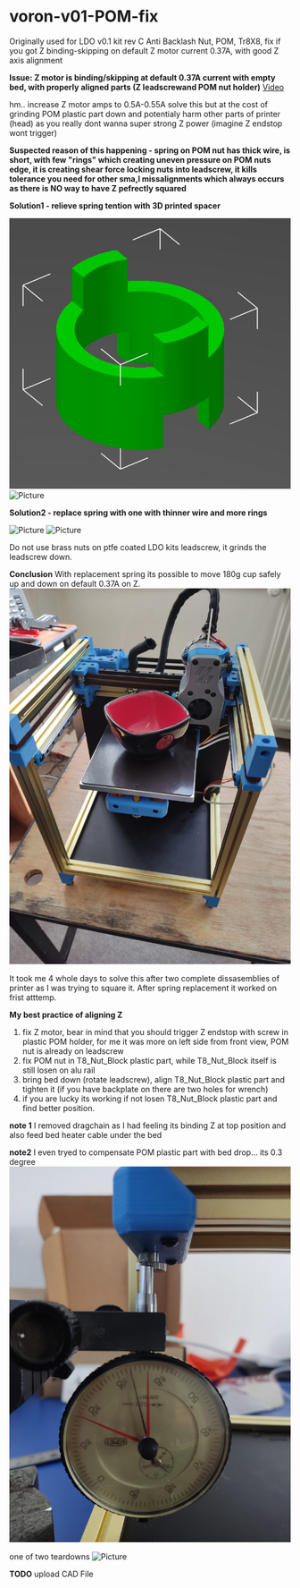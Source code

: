 # voron-v01-POM-fix
Originally used for LDO v0.1 kit rev C Anti Backlash Nut, POM, Tr8X8, fix if you got Z binding-skipping on default Z motor current 0.37A, with good Z axis alignment

**Issue: Z motor is binding/skipping at default 0.37A current with empty bed, with properly aligned parts (Z leadscrewand  POM nut holder)**
[Video](https://youtu.be/tI24zk7298Q )

hm.. increase Z motor amps to 0.5A-0.55A solve this but at the cost of grinding POM plastic part down and potentialy harm other parts of printer (head) as you really dont wanna super strong Z power (imagine Z endstop wont trigger)

**Suspected reason of this happening - spring on POM nut has thick wire, is short, with few "rings" which creating uneven pressure on POM nuts edge, it is creating shear force locking nuts into leadscrew, it kills tolerance you need for other sma,l missalignments which always occurs as there is NO way to have Z pefrectly squared**

**Solution1 - relieve spring tention with 3D printed spacer**

![Picture](pictures/spacer_model.jpg)
![Picture](pictures/POM_with_spacer.jpg) 

**Solution2 - replace spring with one with thinner wire and more rings**

![Picture](pictures/POM_spring_variations.jpg)
![Picture](pictures/POM_with_replacement_spring.jpg)

Do not use brass nuts on ptfe coated LDO kits leadscrew, it grinds the leadscrew down.

**Conclusion**
With replacement spring its possible to move 180g cup safely up and down on default 0.37A on Z.
![Picture](pictures/180g_cup.jpg)

It took me 4 whole days to solve this after two complete dissasemblies of printer as I was trying to square it. After spring replacement it worked on frist atttemp. 

**My best practice of aligning Z**
1. fix Z motor, bear in mind that you should trigger Z endstop with screw in plastic POM holder, for me it was more on left side from front view, POM nut is already on leadscrew
2. fix POM nut in T8_Nut_Block plastic part, while T8_Nut_Block itself is still losen on alu rail
3. bring bed down (rotate leadscrew), align T8_Nut_Block plastic part and tighten it (if you have backplate on there are two holes for wrench)
4. if you are lucky its working if not losen T8_Nut_Block plastic part and find better position.

**note 1**
I removed dragchain as I had feeling its binding Z at top position and also feed bed heater cable under the bed

**note2**
I even tryed to compensate POM plastic part with bed drop... its 0.3 degree
![Picture](pictures/desperate_attemp.jpg)

one of two teardowns
![Picture](pictures/teardown.jpg )

**TODO**
upload CAD File
